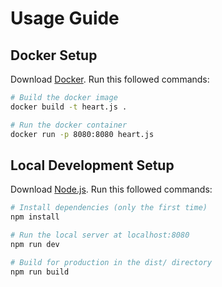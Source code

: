 # Usage Guide

## Docker Setup

Download [Docker](https://www.docker.com/products/docker-desktop).
Run this followed commands:

``` bash
# Build the docker image
docker build -t heart.js .

# Run the docker container
docker run -p 8080:8080 heart.js
```

## Local Development Setup

Download [Node.js](https://nodejs.org/en/download/).
Run this followed commands:

``` bash
# Install dependencies (only the first time)
npm install

# Run the local server at localhost:8080
npm run dev

# Build for production in the dist/ directory
npm run build
```
